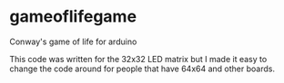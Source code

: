 # gameoflifegame
Conway's game of life for arduino

This code was written for the 32x32 LED matrix but I made it easy to change the code around for people that have 64x64 and other boards.
